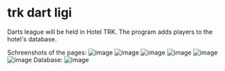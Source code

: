 # trk dart ligi
 Darts league will be held in Hotel TRK. The program adds players to the hotel's database.
 
 Schreenshots of the pages:
![image](https://user-images.githubusercontent.com/79101412/160186554-97d90766-6d54-4316-9e99-c817075d556e.png)
![image](https://user-images.githubusercontent.com/79101412/160186832-779e79e1-83e8-42cf-85fb-f2800dd8f38d.png)
![image](https://user-images.githubusercontent.com/79101412/160186849-9ba81a59-14d0-4926-94f4-fc0e2aac9791.png)
![image](https://user-images.githubusercontent.com/79101412/160186865-370b805a-02cc-40e8-8fd1-df1e5100da58.png)
![image](https://user-images.githubusercontent.com/79101412/160186878-610bceb0-3fd6-4731-ab35-1458df1f4c49.png)
![image](https://user-images.githubusercontent.com/79101412/160186893-1b58a00c-839f-4def-bb6e-61c03a151a32.png)
Database: 
![image](https://user-images.githubusercontent.com/79101412/160186978-d230403c-dbbc-411a-81bc-4c65491fb7cf.png)
